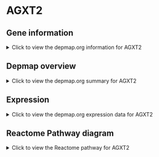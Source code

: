<h1>AGXT2</h1>

<h2>Gene information</h2>
<details>
  <summary>Click to view the depmap.org information for AGXT2</summary>
  <p><a href="https://depmap.org/portal/gene/AGXT2?tab=about" target="_BLANK">Open page in a new tab...</a></p>
  <iframe src="https://depmap.org/portal/gene/AGXT2?tab=about" style="border:none;width:100%;height:800px"></iframe>
</details>

<h2>Depmap overview</h2>
<details>
  <summary>Click to view the depmap.org summary for AGXT2</summary>
  <p><a href="https://depmap.org/portal/gene/AGXT2?tab=overview" target="_BLANK">Open page in a new tab...</a></p>
  <iframe src="https://depmap.org/portal/gene/AGXT2?tab=overview" style="border:none;width:100%;height:800px"></iframe>
</details>

<h2>Expression</h2>
<details>
  <summary>Click to view the depmap.org expression data for AGXT2</summary>
  <p><a href="https://depmap.org/portal/gene/AGXT2?tab=characterization" target="_BLANK">Open page in a new tab...</a></p>
  <iframe src="https://depmap.org/portal/gene/AGXT2?tab=characterization" style="border:none;width:100%;height:800px"></iframe>
</details>



<h2>Reactome Pathway diagram</h2>
<details>
  <summary>Click to view the Reactome pathway for AGXT2</summary>
  <p><a href="https://reactome.org/PathwayBrowser/#/R-HSA-389661" target="_BLANK">Open page in a new tab...</a></p>
  <p>Glyoxylate metabolism and glycine degradation</p>
<iframe src="https://reactome.org/PathwayBrowser/#/R-HSA-389661" style="border:none;width:100%;height:800px"></iframe>
</details>



